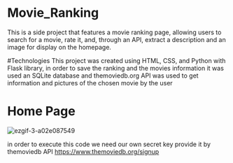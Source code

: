 # Movie_Ranking
This is a side project that features a movie ranking page, allowing users to search for a movie, rate it, and, through an API, extract a description and an image for display on the homepage.

#Technologies
This project was created using HTML, CSS, and Python with Flask library, in order  to save the ranking and the movies information it was used an SQLite database and themoviedb.org API was used to get information and pictures of the chosen movie by the user 

# Home Page
![ezgif-3-a02e087549](https://github.com/Apricold/Movie_Ranking/assets/114939614/55f1f600-82ec-4a15-8b31-a2b18c01a70d)

in order to execute this code we need our own secret key provide it by themoviedb API
https://www.themoviedb.org/signup
